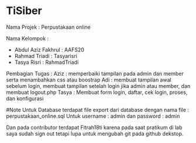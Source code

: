 # TiSiber
Nama Projek : Perpustakaan online

Nama Kelompok :
- Abdul Aziz Fakhrul : AAFS20
- Rahmad Triadi      : Tasyarisri
- Tasya Risri        : RahmadTriadi

Pembagian Tugas :
Aziz : memperbaiki tampilan pada admin dan member serta menambahkan css atau boostrap
Adi : membuat tampilan awal sebelum login, membuat tampilan setelah login jika admin atau member, dan membuat logout.php
Tasya : Membuat form login, daftar, cek login, proses, dan konfigurasi

#Note
Untuk Database terdapat file export dari database dengan nama file : perpustakaan_online.sql
Untuk username : admin dan password : admin

Dan pada contributor terdapat Fitrah18ti karena pada saat pratikum di lab saya sudah sign out tetapi lupa untuk mengubah git pada github dekstop.

